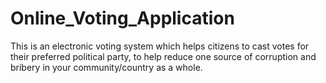 # Online_Voting_Application
This is an electronic voting system which helps citizens to cast votes for their preferred political party, to help reduce one source of corruption and bribery in your community/country as a whole.
